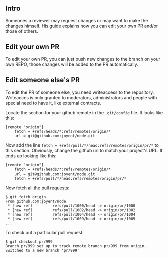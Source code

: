 ## Intro
Someones a reviewer may request changes or may want to make the changes himself. His guide explains how you can edit your own PR and/or those of others.

## Edit your own PR
To edit your own PR, you can just push new changes to the branch on your own REPO, those changes will be added to the PR automatically. 

## Edit someone else's PR
To edit the PR of someone else, you need writeaccess to the repository.
Writeacces is only granted to moderators, administrators and people with special need to have it, like external contracts.

Locate the section for your github remote in the `.git/config` file. It looks like this:

```
[remote "origin"]
	fetch = +refs/heads/*:refs/remotes/origin/*
	url = git@github.com:joyent/node.git
```

Now add the line `fetch = +refs/pull/*/head:refs/remotes/origin/pr/*` to this section. Obviously, change the github url to match your project's URL. It ends up looking like this:

```
[remote "origin"]
	fetch = +refs/heads/*:refs/remotes/origin/*
	url = git@github.com:joyent/node.git
	fetch = +refs/pull/*/head:refs/remotes/origin/pr/*
```

Now fetch all the pull requests:

```
$ git fetch origin
From github.com:joyent/node
 * [new ref]         refs/pull/1000/head -> origin/pr/1000
 * [new ref]         refs/pull/1002/head -> origin/pr/1002
 * [new ref]         refs/pull/1004/head -> origin/pr/1004
 * [new ref]         refs/pull/1009/head -> origin/pr/1009
...
```

To check out a particular pull request:

```
$ git checkout pr/999
Branch pr/999 set up to track remote branch pr/999 from origin.
Switched to a new branch 'pr/999'
```
